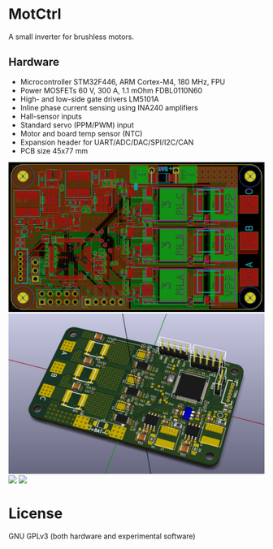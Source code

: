 MotCtrl
=========================== 

A small inverter for brushless motors. 

## Hardware

* Microcontroller STM32F446, ARM Cortex-M4, 180 MHz, FPU
* Power MOSFETs 60 V, 300 A, 1.1 mOhm FDBL0110N60
* High- and low-side gate drivers LM5101A
* Inline phase current sensing using INA240 amplifiers
* Hall-sensor inputs
* Standard servo (PPM/PWM) input
* Motor and board temp sensor (NTC)
* Expansion header for UART/ADC/DAC/SPI/I2C/CAN
* PCB size 45x77 mm

<img src="hw/doc/png/PCB_00_RevA.png" width="800">
<img src="hw/doc/png/PCB_00_RevA_3D.png" width="800">
<img src="hw/doc/png/PCB_00_RevA_Front.png" width="800">
<img src="hw/doc/png/PCB_00_RevA_Back.png" width="800">

# License
GNU GPLv3 (both hardware and experimental software)
